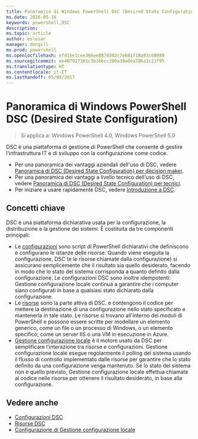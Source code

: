 ```yaml
---
title: Panoramica di Windows PowerShell DSC (Desired State Configuration)
ms.date: 2016-05-16
keywords: powershell,DSC
description: 
ms.topic: article
author: eslesar
manager: dongill
ms.prod: powershell
ms.openlocfilehash: efd15e1cee366ee887d302c7e681f18a93c68080
ms.sourcegitcommit: ee407927101c3b166cc200a39a6ea786a1c21f95
ms.translationtype: HT
ms.contentlocale: it-IT
ms.lasthandoff: 05/08/2017
---
```

# <a name="windows-powershell-desired-state-configuration-overview"></a>Panoramica di Windows PowerShell DSC (Desired State Configuration) 

> Si applica a: Windows PowerShell 4.0, Windows PowerShell 5.0

DSC è una piattaforma di gestione di PowerShell che consente di gestire l'infrastruttura IT e di sviluppo con la configurazione come codice.

- Per una panoramica dei vantaggi aziendali dell'uso di DSC, vedere [Panoramica di DSC (Desired State Configuration) per decision maker](decisionMaker.md).
- Per una panoramica dei vantaggi a livello tecnico dell'uso di DSC, vedere [Panoramica di DSC (Desired State Configuration) per tecnici](DscForEngineers.md).
- Per iniziare a usare rapidamente DSC, vedere [Introduzione a DSC](quickStart.md).

## <a name="key-concepts"></a>Concetti chiave

DSC è una piattaforma dichiarativa usata per la configurazione, la distribuzione e la gestione dei sistemi. È costituita da tre componenti principali:

- Le [configurazioni](configurations.md) sono script di PowerShell dichiarativi che definiscono e configurano le istanze delle risorse.
    Quando viene eseguita la configurazione, DSC (e le risorse chiamate dalla configurazione) si assicurano semplicemente che il risultato sia quello desiderato, facendo in modo che lo stato del sistema corrisponda a quanto definito dalla configurazione. 
    Le configurazioni DSC sono inoltre idempotenti: Gestione configurazione locale continua a garantire che i computer siano configurati in base a qualsiasi stato dichiarato dalla configurazione.
- Le [risorse](resources.md) sono la parte attiva di DSC. e contengono il codice per mettere la destinazione di una configurazione nello stato specificato e mantenerla in tale stato. 
    Le risorse si trovano all'interno dei moduli di PowerShell e possono essere scritte per modellare un elemento generico, come un file o un processo di Windows, o un elemento specifico, come un server IIS o una VM in esecuzione in Azure.
- [Gestione configurazione locale](metaConfig.md) è il motore usato da DSC per semplificare l'interazione tra risorse e configurazioni. 
    Gestione configurazione locale esegue regolarmente il polling del sistema usando il flusso di controllo implementato dalle risorse per garantire che lo stato definito da una configurazione venga mantenuto. 
    Se lo stato del sistema non è quello previsto, Gestione configurazione locale effettua chiamate al codice nelle risorse per ottenere il risultato desiderato, in base alla configurazione. 

## <a name="see-also"></a>Vedere anche

- [Configurazioni DSC](configurations.md)
- [Risorse DSC](resources.md)
- [Configurazione di Gestione configurazione locale](metaConfig.md)

